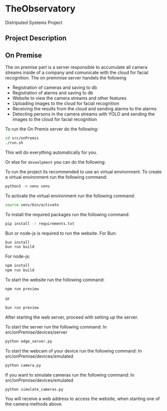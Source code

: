 # TheObservatory
Distriputed Systems Project

## Project Description 

## On Premise 
The on premise part is a server responsible to accumulate all camera streams inside of a company and 
comunicate with the cloud for facial recognition. 
The on premmise server handels the following 
- Registration of cameras and saving to db 
- Registration of alarms and saving to db 
- Website to view the camera streams and other features
- Uploading images to the cloud for facial recognition 
- Receiving the results from the cloud and sending alarms to the alarms 
- Detecting persons in the camera streams with YOLO and sending the images to the cloud for facial recognition 

To run the On Premis server do the following: 
```bash 
cd src/onPremis 
./run.sh
```
This will do everything automatically for you.

Or else for `deveolpment` you can do the following: 

To run the project its recommended to use an virtual environment. To create a virtual environment run the following command:
```bash
python3 -m venv venv
```
To activate the virtual environment run the following command:
```bash
source venv/bin/activate
```
To install the required packages run the following command:
```bash
pip install -r requirements.txt
```
Bun or node-js is required to run the website.
For Bun:
```bash
bun install
bun run build
```
For node-js:
```bash
npm install
npm run build
```
To start the website run the following command:
```bash
npm run preview
```
or
```bash
bun run preview
```
After starting the web server, proceed with setting up the server.

To start the server run the following command:
In src/onPremise/devices/server
```bash
python edge_server.py
```
To start the webcam of your device run the following command:
In src/onPremise/devices/emulated
```bash
python camera.py
```
If you want to simulate cameras run the following command:
In src/onPremise/devices/emulated
```bash
python simulate_cameras.py
```
You will receive a web address to access the website, when starting one of the camera methods above.
```